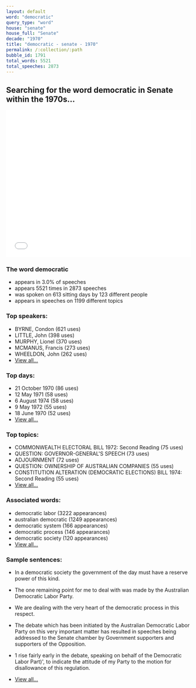 ```yaml
---
layout: default
word: "democratic"
query_type: "word"
house: "senate"
house_full: "Senate"
decade: "1970"
title: "democratic - senate - 1970"
permalink: /:collection/:path
bubble_id: 1791
total_words: 5521
total_speeches: 2873
---
```



## Searching for the word **democratic** in Senate within the 1970s...

<iframe width="100%" height="400" frameborder="0" scrolling="no" src="//plot.ly/~wragge/1791.embed"></iframe>

### The word **democratic**

* appears in 3.0% of speeches
* appears 5521 times in 2873 speeches
* was spoken on 613 sitting days by 123 different people
* appears in speeches on 1199 different topics

### Top speakers:

* BYRNE, Condon (621 uses)
* LITTLE, John (398 uses)
* MURPHY, Lionel (370 uses)
* MCMANUS, Francis (273 uses)
* WHEELDON, John (262 uses)
* [View all...](speakers/)


### Top days:

* 21 October 1970 (86 uses)
* 12 May 1971 (58 uses)
* 6 August 1974 (58 uses)
* 9 May 1972 (55 uses)
* 18 June 1970 (52 uses)
* [View all...](days/)


### Top topics:

* COMMONWEALTH ELECTORAL BILL 1972: Second Reading (75 uses)
* QUESTION: GOVERNOR-GENERAL'S SPEECH (73 uses)
* ADJOURNMENT (72 uses)
* QUESTION: OWNERSHIP OF AUSTRALIAN COMPANIES (55 uses)
* CONSTITUTION ALTERATION (DEMOCRATIC ELECTIONS) BILL 1974: Second Reading (55 uses)
* [View all...](topics/)


### Associated words:

* democratic labor (3222 appearances)
* australian democratic (1249 appearances)
* democratic system (166 appearances)
* democratic process (146 appearances)
* democratic society (120 appearances)
* [View all...](collocations/)


### Sample sentences:

* In a <span class="highlight">democratic</span> society the government of the day must have a reserve power of this kind.

* The one remaining point for me to deal with was made by the Australian <span class="highlight">Democratic</span> Labor Party.

* We are dealing with the very heart of the <span class="highlight">democratic</span> process in this respect.

* The debate which has been initiated by the Australian <span class="highlight">Democratic</span> Labor Party on this very important matter has resulted in speeches being addressed to the Senate chamber by Government supporters and supporters of the Opposition.

* 1 rise fairly early in the debate, speaking on behalf of the <span class="highlight">Democratic</span> Labor Part)', to indicate the attitude of my Party to the motion for disallowance of this regulation.

* [View all...](contexts/)
